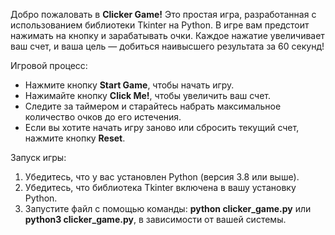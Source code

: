 Добро пожаловать в **Clicker Game!** Это простая игра, разработанная с использованием библиотеки Tkinter на Python. В игре вам предстоит нажимать на кнопку и зарабатывать очки. Каждое нажатие увеличивает ваш счет, и ваша цель — добиться наивысшего результата за 60 секунд! 

Игровой процесс:
- Нажмите кнопку **Start Game**, чтобы начать игру.
- Нажимайте кнопку **Click Me!**, чтобы увеличить ваш счет.
- Следите за таймером и старайтесь набрать максимальное количество очков до его истечения.
- Если вы хотите начать игру заново или сбросить текущий счет, нажмите кнопку **Reset**.

Запуск игры:
1. Убедитесь, что у вас установлен Python (версия 3.8 или выше).
2. Убедитесь, что библиотека Tkinter включена в вашу установку Python.
3. Запустите файл с помощью команды: **python clicker_game.py** или **python3 clicker_game.py**, в зависимости от вашей системы.